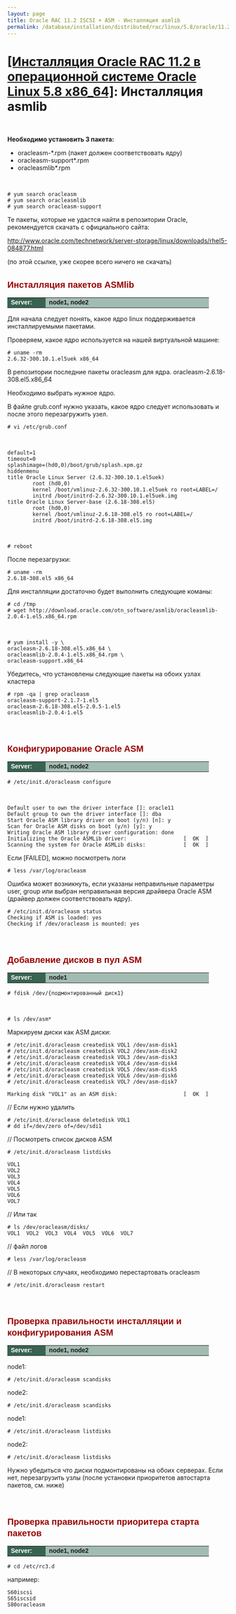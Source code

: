 ```yaml
---
layout: page
title: Oracle RAC 11.2 ISCSI + ASM - Инсталляция asmlib
permalink: /database/installation/distributed/rac/linux/5.8/oracle/11.2/prepare-asm-discs/
---
```


# <a href="/database/installation/distributed/rac/linux/5.8/oracle/11.2/">[Инсталляция Oracle RAC 11.2 в операционной системе Oracle Linux 5.8 x86_64]</a>: Инсталляция asmlib


<br/>


<strong>Необходимо установить 3 пакета:</strong><br/>

<ul>
	<li>oracleasm-*.rpm (пакет должен соответствовать ядру)</li>
	<li>oracleasm-support*.rpm</li>
	<li>oracleasmlib*.rpm</li>
</ul>

<br/>

	# yum search oracleasm
	# yum search oracleasmlib
	# yum search oracleasm-support


Те пакеты, которые не удастся найти в репозитории Oracle, рекомендуется скачать с официального сайта:<br/>

http://www.oracle.com/technetwork/server-storage/linux/downloads/rhel5-084877.html

(по этой ссылке, уже скорее всего ничего не скачать)

<br/>

<span style="font-size: 20px; text-align: left; line-height: 130%; font-family: Arial,Helvetica,sans-serif; color: rgb(153, 0, 0);">
<strong>Инсталляция пакетов ASMlib</strong></span>

<table cellpadding="4" cellspacing="2" align="center" border="0" width="100%">

<tr>
<td style="color: rgb(255, 255, 255);" bgcolor="#386351" width="14%"><span style="font-family: Arial,Helvetica,sans-serif; font-size: 14px;"><strong>Server:</strong></span></td>
<td height="20" bgcolor="#a2bcb1" width="60%"><span style="font-family: Arial,Helvetica,sans-serif; font-size: 14px;"><strong>node1, node2</strong></span></td>
</tr>

</table>


Для начала следует понять, какое ядро linux поддерживается инсталлируемыми пакетами.


Проверяем, какое ядро используется на нашей виртуальной машине:

	# uname -rm
	2.6.32-300.10.1.el5uek x86_64


В репозитории последние пакеты oracleasm для ядра.
oracleasm-2.6.18-308.el5.x86_64

Необходимо выбрать нужное ядро.

В файле grub.conf нужно указать, какое ядро следует использовать и после этого перезагружить узел.

	# vi /etc/grub.conf

<br/>

	default=1
	timeout=0
	splashimage=(hd0,0)/boot/grub/splash.xpm.gz
	hiddenmenu
	title Oracle Linux Server (2.6.32-300.10.1.el5uek)
	        root (hd0,0)
	        kernel /boot/vmlinuz-2.6.32-300.10.1.el5uek ro root=LABEL=/
	        initrd /boot/initrd-2.6.32-300.10.1.el5uek.img
	title Oracle Linux Server-base (2.6.18-308.el5)
	        root (hd0,0)
	        kernel /boot/vmlinuz-2.6.18-308.el5 ro root=LABEL=/
	        initrd /boot/initrd-2.6.18-308.el5.img

<br/>

	# reboot

После перезагрузки:

	# uname -rm
	2.6.18-308.el5 x86_64

Для инсталляции достаточно будет выполнить следующие команы:

	# cd /tmp
	# wget http://download.oracle.com/otn_software/asmlib/oracleasmlib-2.0.4-1.el5.x86_64.rpm

<br/>

	# yum install -y \
	oracleasm-2.6.18-308.el5.x86_64 \
	oracleasmlib-2.0.4-1.el5.x86_64.rpm \
	oracleasm-support.x86_64


Убедитесь, что установлены следующие пакеты на обоих узлах кластера

	# rpm -qa | grep oracleasm
	oracleasm-support-2.1.7-1.el5
	oracleasm-2.6.18-308.el5-2.0.5-1.el5
	oracleasmlib-2.0.4-1.el5


<br/><br/>


<span style="font-size: 20px; text-align: left; line-height: 130%; font-family: Arial,Helvetica,sans-serif; color: rgb(153, 0, 0);">
<strong>Конфигурирование Oracle ASM</strong></span>

<table cellpadding="4" cellspacing="2" align="center" border="0" width="100%">

<tr>
<td style="color: rgb(255, 255, 255);" bgcolor="#386351" width="14%"><span style="font-family: Arial,Helvetica,sans-serif; font-size: 14px;"><strong>Server:</strong></span></td>
<td height="20" bgcolor="#a2bcb1" width="60%"><span style="font-family: Arial,Helvetica,sans-serif; font-size: 14px;"><strong>node1, node2</strong></span></td>
</tr>

</table>


	# /etc/init.d/oracleasm configure

<br/>

	Default user to own the driver interface []: oracle11
	Default group to own the driver interface []: dba
	Start Oracle ASM library driver on boot (y/n) [n]: y
	Scan for Oracle ASM disks on boot (y/n) [y]: y
	Writing Oracle ASM library driver configuration: done
	Initializing the Oracle ASMLib driver:                 	[  OK  ]
	Scanning the system for Oracle ASMLib disks:           	[  OK  ]


Если [FAILED], можно посмотреть логи

	# less /var/log/oracleasm

Ошибка может возникнуть, если указаны неправильные параметры user, group или выбран неправильная версия драйвера Oracle ASM (драйвер должен соответствовать ядру).


	# /etc/init.d/oracleasm status
	Checking if ASM is loaded: yes
	Checking if /dev/oracleasm is mounted: yes



<br/><br/>


<span style="font-size: 20px; text-align: left; line-height: 130%; font-family: Arial,Helvetica,sans-serif; color: rgb(153, 0, 0);">
<strong>Добавление дисков в пул ASM</strong></span>


<table cellpadding="4" cellspacing="2" align="center" border="0" width="100%">
	<tr>
	<td style="color: rgb(255, 255, 255);" bgcolor="#386351" width="14%"><span style="font-family: Arial,Helvetica,sans-serif; font-size: 14px;"><strong>Server:</strong></span></td>
	<td height="20" bgcolor="#a2bcb1" width="60%"><span style="font-family: Arial,Helvetica,sans-serif; font-size: 14px;"><strong>node1</strong></span></td>
	</tr>
</table>



	# fdisk /dev/{подмонтированный диск1}

<br/>

	# ls /dev/asm*


Маркируем диски как ASM диски:


	# /etc/init.d/oracleasm createdisk VOL1 /dev/asm-disk1
	# /etc/init.d/oracleasm createdisk VOL2 /dev/asm-disk2
	# /etc/init.d/oracleasm createdisk VOL3 /dev/asm-disk3
	# /etc/init.d/oracleasm createdisk VOL4 /dev/asm-disk4
	# /etc/init.d/oracleasm createdisk VOL5 /dev/asm-disk5
	# /etc/init.d/oracleasm createdisk VOL6 /dev/asm-disk6
	# /etc/init.d/oracleasm createdisk VOL7 /dev/asm-disk7

	Marking disk "VOL1" as an ASM disk:                    	[  OK  ]


<!--
// Посмотреть метку диска

	# oracleasm querydisk /dev/sdi1

-->

// Если нужно удалить

	# /etc/init.d/oracleasm deletedisk VOL1
	# dd if=/dev/zero of=/dev/sdi1



// Посмотреть список дисков ASM

	# /etc/init.d/oracleasm listdisks

	VOL1
	VOL2
	VOL3
	VOL4
	VOL5
	VOL6
	VOL7

// Или так

	# ls /dev/oracleasm/disks/
	VOL1  VOL2  VOL3  VOL4  VOL5  VOL6  VOL7


// файл логов

	# less /var/log/oracleasm

// В некоторых случаях, необходимо перестартовать oracleasm

	# /etc/init.d/oracleasm restart


<br/><br/>

<span style="font-size: 20px; text-align: left; line-height: 130%; font-family: Arial,Helvetica,sans-serif; color: rgb(153, 0, 0);">
<strong>Проверка правильности инсталляции и конфигурирования ASM</strong></span>

<table cellpadding="4" cellspacing="2" align="center" border="0" width="100%">

<tr>
	<td style="color: rgb(255, 255, 255);" bgcolor="#386351" width="14%"><span style="font-family: Arial,Helvetica,sans-serif; font-size: 14px;"><strong>Server:</strong></span></td>
	<td height="20" bgcolor="#a2bcb1" width="60%"><span style="font-family: Arial,Helvetica,sans-serif; font-size: 14px;"><strong>node1, node2</strong></span></td>
</tr>

</table>


node1:

	# /etc/init.d/oracleasm scandisks

node2:

	# /etc/init.d/oracleasm scandisks

node1:

	# /etc/init.d/oracleasm listdisks

node2:

	# /etc/init.d/oracleasm listdisks


Нужно убедиться что диски подмонтированы на обоих серверах.
Если нет, перезагрузить узлы (после установки приоритетов автостарта пакетов, см. ниже)


<br/><br/>

<span style="font-size: 20px; text-align: left; line-height: 130%; font-family: Arial,Helvetica,sans-serif; color: rgb(153, 0, 0);">
<strong>Проверка правильности приоритера старта пакетов</strong></span>

<table cellpadding="4" cellspacing="2" align="center" border="0" width="100%">

<tr>
	<td style="color: rgb(255, 255, 255);" bgcolor="#386351" width="14%"><span style="font-family: Arial,Helvetica,sans-serif; font-size: 14px;"><strong>Server:</strong></span></td>
	<td height="20" bgcolor="#a2bcb1" width="60%"><span style="font-family: Arial,Helvetica,sans-serif; font-size: 14px;"><strong>node1, node2</strong></span></td>
</tr>

</table>


	# cd /etc/rc3.d

например:

	S60iscsi
	S65iscsid
	S80oracleasm
